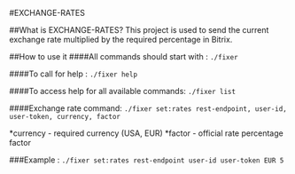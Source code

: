 #EXCHANGE-RATES

##What is EXCHANGE-RATES?
This project is used to send the current exchange rate multiplied by the required percentage in Bitrix.

##How to use it
####All commands should start with :
`./fixer` 

####To call for help :
`./fixer help`

####To access help for all available commands:
`./fixer list`

 ####Exchange rate command:
`./fixer set:rates rest-endpoint, user-id, user-token, currency, factor`
 
*currency - required currency (USA, EUR)
*factor - official rate percentage factor

###Example :
`./fixer set:rates rest-endpoint user-id user-token EUR 5`




